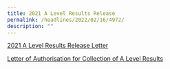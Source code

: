 ```yaml
---
title: 2021 A Level Results Release
permalink: /headlines/2022/02/16/4972/
description: ""
---
```


[2021 A Level Results Release Letter](https://nanyangjc.moe.edu.sg/wp-content/uploads/2021/02/2021-A-Level-Results-Release-Letter.pdf)

[Letter of Authorisation for Collection of A Level Results](https://nanyangjc.moe.edu.sg/wp-content/uploads/2021/02/Letter-of-Authorisation-for-Collection-of-A-Level-Results.pdf)